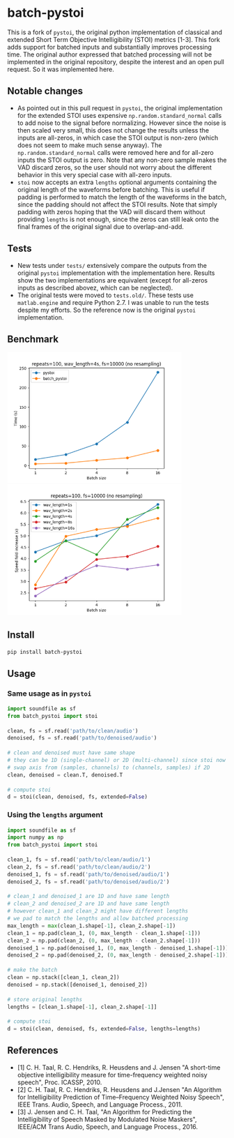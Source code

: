 # batch-pystoi

This is a fork of `pystoi`, the original python implementation of classical and extended Short Term Objective Intelligibility (STOI) metrics [1-3]. This fork adds support for batched inputs and substantially improves processing time. The original author expressed that batched processing will not be implemented in the original repository, despite the interest and an open pull request. So it was implemented here.

## Notable changes
- As pointed out in this pull request in `pystoi`, the original implementation for the extended STOI uses expensive `np.random.standard_normal` calls to add noise to the signal before normalizing. However since the noise is then scaled very small, this does not change the results unless the inputs are all-zeros, in which case the STOI output is non-zero (which does not seem to make much sense anyway). The `np.random.standard_normal` calls were removed here and for all-zero inputs the STOI output is zero. Note that any non-zero sample makes the VAD discard zeros, so the user should not worry about the different behavior in this very special case with all-zero inputs.
- `stoi` now accepts an extra `lengths` optional arguments containing the original length of the waveforms before batching. This is useful if padding is performed to match the length of the waveforms in the batch, since the padding should not affect the STOI results. Note that simply padding with zeros hoping that the VAD will discard them without providing `lengths` is not enough, since the zeros can still leak onto the final frames of the original signal due to overlap-and-add.

## Tests
- New tests under `tests/` extensively compare the outputs from the original `pystoi` implementation with the implementation here. Results show the two implementations are equivalent (except for all-zeros inputs as described abovez, which can be neglected).
- The original tests were moved to `tests.old/`. These tests use `matlab.engine` and require Python 2.7. I was unable to run the tests despite my efforts. So the reference now is the original `pystoi` implementation.

## Benchmark

<img src="assets/times.png" alt="times" width=400> <img src="assets/speed_improvements.png" alt="speed_improvements" width=400>

## Install

`pip install batch-pystoi`

## Usage

### Same usage as in `pystoi`

```python
import soundfile as sf
from batch_pystoi import stoi

clean, fs = sf.read('path/to/clean/audio')
denoised, fs = sf.read('path/to/denoised/audio')

# clean and denoised must have same shape
# they can be 1D (single-channel) or 2D (multi-channel) since stoi now supports batched inputs
# swap axis from (samples, channels) to (channels, samples) if 2D
clean, denoised = clean.T, denoised.T

# compute stoi
d = stoi(clean, denoised, fs, extended=False)
```

### Using the `lengths` argument

```python
import soundfile as sf
import numpy as np
from batch_pystoi import stoi

clean_1, fs = sf.read('path/to/clean/audio/1')
clean_2, fs = sf.read('path/to/clean/audio/2')
denoised_1, fs = sf.read('path/to/denoised/audio/1')
denoised_2, fs = sf.read('path/to/denoised/audio/2')

# clean_1 and denoised_1 are 1D and have same length
# clean_2 and denoised_2 are 1D and have same length
# however clean_1 and clean_2 might have different lengths
# we pad to match the lengths and allow batched processing
max_length = max(clean_1.shape[-1], clean_2.shape[-1])
clean_1 = np.pad(clean_1, (0, max_length - clean_1.shape[-1]))
clean_2 = np.pad(clean_2, (0, max_length - clean_2.shape[-1]))
denoised_1 = np.pad(denoised_1, (0, max_length - denoised_1.shape[-1]))
denoised_2 = np.pad(denoised_2, (0, max_length - denoised_2.shape[-1]))

# make the batch
clean = np.stack([clean_1, clean_2])
denoised = np.stack([denoised_1, denoised_2])

# store original lengths
lengths = [clean_1.shape[-1], clean_2.shape[-1]]

# compute stoi
d = stoi(clean, denoised, fs, extended=False, lengths=lengths)
```

## References
* [1] C. H. Taal, R. C. Hendriks, R. Heusdens and J. Jensen "A short-time objective intelligibility measure for time-frequency weighted noisy speech", Proc. ICASSP, 2010.
* [2] C. H. Taal, R. C. Hendriks, R. Heusdens and J.Jensen "An Algorithm for Intelligibility Prediction of Time–Frequency Weighted Noisy Speech", IEEE Trans. Audio, Speech, and Language Process., 2011.
* [3] J. Jensen and C. H. Taal, "An Algorithm for Predicting the Intelligibility of Speech Masked by Modulated Noise Maskers", IEEE/ACM Trans Audio, Speech, and Language Process., 2016.